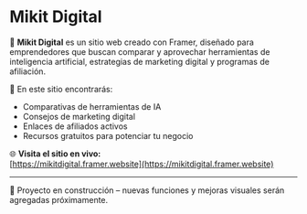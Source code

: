 # Mikit Digital

🚀 **Mikit Digital** es un sitio web creado con Framer, diseñado para emprendedores que buscan comparar y aprovechar herramientas de inteligencia artificial, estrategias de marketing digital y programas de afiliación.

📌 En este sitio encontrarás:
- Comparativas de herramientas de IA
- Consejos de marketing digital
- Enlaces de afiliados activos
- Recursos gratuitos para potenciar tu negocio

🌐 **Visita el sitio en vivo:**  
[https://mikitdigital.framer.website](https://mikitdigital.framer.website)

---

🔧 Proyecto en construcción – nuevas funciones y mejoras visuales serán agregadas próximamente.

